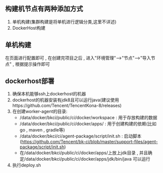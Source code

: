 ## 构建机节点有两种添加方式
1. 单机构建(集群构建是将单机进行逻辑分类,这里不详述)
2. DockerHost构建

## 单机构建
在页面进行配置即可 , 在创建完项目之后 , 进入"环境管理"-->"节点"-->"导入节点" , 根据提示操作即可

## dockerhost部署
1. 确保本机能够ssh上dockerhost的机器
2. dockerhost的机器安装有jdk8且可以运行java(建议使用https://github.com/Tencent/TencentKona-8/releases)
3. 在创建worker-agent的目录:
    - /data/docker/bkci/public/ci/docker/workspace : 用于存放构建的数据
    - /data/docker/bkci/public/ci/docker/apps/ : 用于创建构建的依赖(比如go , maven , gradle等)
    - /data/docker/bkci/ci/agent-package/script/init.sh : 启动脚本(https://github.com/Tencent/bk-ci/blob/master/support-files/agent-package/script/init.sh)
    - 在/data/docker/bkci/public/ci/docker/apps/上放上jdk目录 , 并且确定/data/docker/bkci/public/ci/docker/apps/jdk/bin/java 可以运行
4. 执行deploy.sh